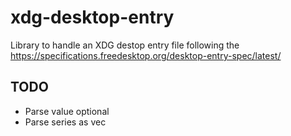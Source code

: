 # xdg-desktop-entry

Library to handle an XDG destop entry file following the
https://specifications.freedesktop.org/desktop-entry-spec/latest/

## TODO

- Parse value optional
- Parse series as vec

